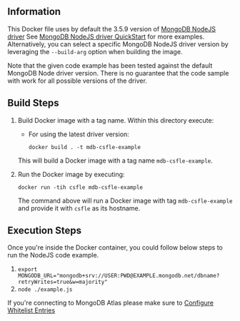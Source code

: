 ## Information

This Docker file uses by default the 3.5.9 version of [MongoDB NodeJS driver](https://mongodb.github.io/node-mongodb-native/3.5/)
See [MongoDB NodeJS driver QuickStart](https://mongodb.github.io/node-mongodb-native/3.5/quick-start/quick-start/) for more examples.
Alternatively, you can select a specific MongoDB NodeJS driver version by leveraging the `--build-arg` option when building the image.

Note that the given code example has been tested against the default MongoDB Node driver version. There is no guarantee that the code sample with work for all possible versions of the driver.

## Build Steps 

1. Build Docker image with a tag name. Within this directory execute: 
   * For using the latest driver version:
     ```
     docker build . -t mdb-csfle-example
     ```
   This will build a Docker image with a tag name `mdb-csfle-example`. 

2. Run the Docker image by executing:
   ```
   docker run -tih csfle mdb-csfle-example
   ```
   The command above will run a Docker image with tag `mdb-csfle-example` and provide it with `csfle` as its hostname. 

## Execution Steps

Once you're inside the Docker container, you could follow below steps to run the NodeJS code example. 

1. `export MONGODB_URL="mongodb+srv://USER:PWD@EXAMPLE.mongodb.net/dbname?retryWrites=true&w=majority"`
2. `node ./example.js`

If you're connecting to MongoDB Atlas please make sure to [Configure Whitelist Entries](https://docs.atlas.mongodb.com/security-whitelist/)
